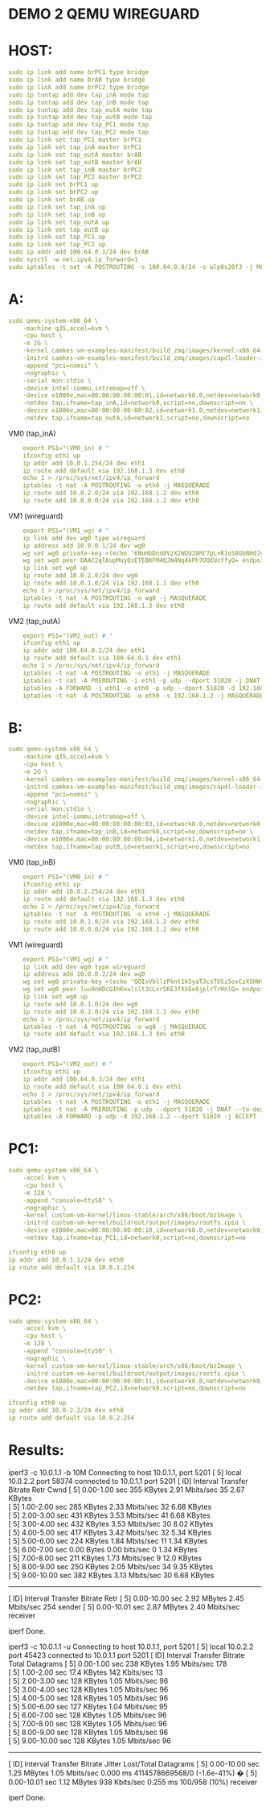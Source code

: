 # DEMO 2 QEMU WIREGUARD

# HOST:
```yaml
sudo ip link add name brPC1 type bridge
sudo ip link add name brAB type bridge
sudo ip link add name brPC2 type bridge
sudo ip tuntap add dev tap_inA mode tap
sudo ip tuntap add dev tap_inB mode tap
sudo ip tuntap add dev tap_outA mode tap
sudo ip tuntap add dev tap_outB mode tap
sudo ip tuntap add dev tap_PC1 mode tap
sudo ip tuntap add dev tap_PC2 mode tap
sudo ip link set tap_PC1 master brPC1
sudo ip link set tap_inA master brPC1
sudo ip link set tap_outA master brAB
sudo ip link set tap_outB master brAB
sudo ip link set tap_inB master brPC2
sudo ip link set tap_PC2 master brPC2
sudo ip link set brPC1 up
sudo ip link set brPC2 up
sudo ip link set brAB up
sudo ip link set tap_inA up  
sudo ip link set tap_inB up  
sudo ip link set tap_outA up  
sudo ip link set tap_outB up  
sudo ip link set tap_PC1 up  
sudo ip link set tap_PC2 up
sudo ip addr add 100.64.0.1/24 dev brAB
sudo sysctl -w net.ipv4.ip_forward=1
sudo iptables -t nat -A POSTROUTING -s 100.64.0.0/24 -o wlp0s20f3 -j MASQUERADE
```


# A:
```yaml
sudo qemu-system-x86_64 \
    -machine q35,accel=kvm \
    -cpu host \
    -m 2G \
    -kernel camkes-vm-examples-manifest/build_zmq/images/kernel-x86_64-pc99 \
    -initrd camkes-vm-examples-manifest/build_zmq/images/capdl-loader-image-x86_64-pc99 \
    -append "pci=nomsi" \
    -nographic \
    -serial mon:stdio \
    -device intel-iommu,intremap=off \
    -device e1000e,mac=00:00:00:00:00:01,id=network0.0,netdev=network0,addr=0x3 \
    -netdev tap,ifname=tap_inA,id=network0,script=no,downscript=no \
    -device e1000e,mac=00:00:00:00:00:02,id=network1.0,netdev=network1,addr=0x4 \
    -netdev tap,ifname=tap_outA,id=network1,script=no,downscript=no
```

VM0 (tap_inA)
```yaml
    export PS1="(VM0_in) # "
    ifconfig eth1 up
    ip addr add 10.0.1.254/24 dev eth1
    ip route add default via 192.168.1.3 dev eth0
    echo 1 > /proc/sys/net/ipv4/ip_forward
    iptables -t nat -A POSTROUTING -o eth0 -j MASQUERADE
    ip route add 10.0.2.0/24 via 192.168.1.2 dev eth0
    ip route add 10.0.0.0/24 via 192.168.1.2 dev eth0
```
VM1 (wireguard)
```yaml
    export PS1="(VM1_wg) # "
    ip link add dev wg0 type wireguard
    ip address add 10.0.0.1/24 dev wg0
    wg set wg0 private-key <(echo "6NuHbDnd8VzX2WQU28RC7pL+R1o58GbNHdJy04wq1Fk=") listen-port 51820
    wg set wg0 peer DAAC2qlKupMuyQsETEBKFM4QJN4Nq4kPh7OQEUcYfyQ= endpoint 100.64.0.3:51820 allowed-ips 0.0.0.0/0
    ip link set wg0 up
    ip route add 10.0.2.0/24 dev wg0
    ip route add 10.0.1.0/24 via 192.168.1.1 dev eth0
    echo 1 > /proc/sys/net/ipv4/ip_forward
    iptables -t nat -A POSTROUTING -o wg0 -j MASQUERADE
    ip route add default via 192.168.1.3 dev eth0
```

VM2 (tap_outA)
```yaml
    export PS1="(VM2_out) # "
    ifconfig eth1 up
    ip addr add 100.64.0.2/24 dev eth1
    ip route add default via 100.64.0.1 dev eth1
    echo 1 > /proc/sys/net/ipv4/ip_forward
    iptables -t nat -A POSTROUTING -o eth1 -j MASQUERADE
    iptables -t nat -A PREROUTING -i eth1 -p udp --dport 51820 -j DNAT --to-destination 192.168.1.2:51820
    iptables -A FORWARD -i eth1 -o eth0 -p udp --dport 51820 -d 192.168.1.2 -j ACCEPT
    iptables -t nat -A POSTROUTING -o eth0 -s 192.168.1.2 -j MASQUERADE
```
# B:
```yaml
sudo qemu-system-x86_64 \
    -machine q35,accel=kvm \
    -cpu host \
    -m 2G \
    -kernel camkes-vm-examples-manifest/build_zmq/images/kernel-x86_64-pc99 \
    -initrd camkes-vm-examples-manifest/build_zmq/images/capdl-loader-image-x86_64-pc99 \
    -append "pci=nomsi" \
    -nographic \
    -serial mon:stdio \
    -device intel-iommu,intremap=off \
    -device e1000e,mac=00:00:00:00:00:03,id=network0.0,netdev=network0,addr=0x3 \
    -netdev tap,ifname=tap_inB,id=network0,script=no,downscript=no \
    -device e1000e,mac=00:00:00:00:00:04,id=network1.0,netdev=network1,addr=0x4 \
    -netdev tap,ifname=tap_outB,id=network1,script=no,downscript=no
```

VM0 (tap_inB)
```yaml 
    export PS1="(VM0_in) # "
    ifconfig eth1 up
    ip addr add 10.0.2.254/24 dev eth1
    ip route add default via 192.168.1.3 dev eth0
    echo 1 > /proc/sys/net/ipv4/ip_forward
    iptables -t nat -A POSTROUTING -o eth0 -j MASQUERADE
    ip route add 10.0.1.0/24 via 192.168.1.2 dev eth0
    ip route add 10.0.0.0/24 via 192.168.1.2 dev eth0
```

VM1 (wireguard)
```yaml
    export PS1="(VM1_wg) # "
    ip link add dev wg0 type wireguard
    ip address add 10.0.0.2/24 dev wg0
    wg set wg0 private-key <(echo "QOIxVbllzPknt1k5yaTJcxTUSiSovCzXSHWtyuz2UUo=") listen-port 51820
    wg set wg0 peer luu9nHDcG1hKxulslt3cLvrSKE3fXXEe8jplrTrHnlQ= endpoint 100.64.0.2:51820 allowed-ips 0.0.0.0/0
    ip link set wg0 up
    ip route add 10.0.1.0/24 dev wg0
    ip route add 10.0.2.0/24 via 192.168.1.1 dev eth0  
    echo 1 > /proc/sys/net/ipv4/ip_forward
    iptables -t nat -A POSTROUTING -o wg0 -j MASQUERADE
    ip route add default via 192.168.1.3 dev eth0
```


VM2 (tap_outB)
```yaml   
    export PS1="(VM2_out) # "
    ifconfig eth1 up
    ip addr add 100.64.0.3/24 dev eth1
    ip route add default via 100.64.0.1 dev eth1
    echo 1 > /proc/sys/net/ipv4/ip_forward
    iptables -t nat -A POSTROUTING -o eth1 -j MASQUERADE
    iptables -t nat -A PREROUTING -p udp --dport 51820 -j DNAT --to-destination 192.168.1.2:51820
    iptables -A FORWARD -p udp -d 192.168.1.2 --dport 51820 -j ACCEPT
```

# PC1:
```yaml
sudo qemu-system-x86_64 \
    -accel kvm \
    -cpu host \
    -m 128 \
    -append "console=ttyS0" \
    -nographic \
    -kernel custom-vm-kernel/linux-stable/arch/x86/boot/bzImage \
    -initrd custom-vm-kernel/buildroot/output/images/rootfs.cpio \
    -device e1000e,mac=00:00:00:00:00:10,id=network0.0,netdev=network0,addr=0x3 \
    -netdev tap,ifname=tap_PC1,id=network0,script=no,downscript=no
```
```yaml
ifconfig eth0 up
ip addr add 10.0.1.1/24 dev eth0
ip route add default via 10.0.1.254
```
# PC2:
```yaml
sudo qemu-system-x86_64 \
    -accel kvm \
    -cpu host \
    -m 128 \
    -append "console=ttyS0" \
    -nographic \
    -kernel custom-vm-kernel/linux-stable/arch/x86/boot/bzImage \
    -initrd custom-vm-kernel/buildroot/output/images/rootfs.cpio \
    -device e1000e,mac=00:00:00:00:00:11,id=network0.0,netdev=network0,addr=0x3 \
    -netdev tap,ifname=tap_PC2,id=network0,script=no,downscript=no
```
```yaml
ifconfig eth0 up
ip addr add 10.0.2.2/24 dev eth0
ip route add default via 10.0.2.254
```

# Results:

iperf3 -c 10.0.1.1 -b 10M
Connecting to host 10.0.1.1, port 5201
[  5] local 10.0.2.2 port 58374 connected to 10.0.1.1 port 5201
[ ID] Interval           Transfer     Bitrate         Retr  Cwnd
[  5]   0.00-1.00   sec   355 KBytes  2.91 Mbits/sec   35   2.67 KBytes       
[  5]   1.00-2.00   sec   285 KBytes  2.33 Mbits/sec   32   6.68 KBytes       
[  5]   2.00-3.00   sec   431 KBytes  3.53 Mbits/sec   41   6.68 KBytes       
[  5]   3.00-4.00   sec   432 KBytes  3.53 Mbits/sec   30   8.02 KBytes       
[  5]   4.00-5.00   sec   417 KBytes  3.42 Mbits/sec   32   5.34 KBytes       
[  5]   5.00-6.00   sec   224 KBytes  1.84 Mbits/sec   11   1.34 KBytes       
[  5]   6.00-7.00   sec  0.00 Bytes  0.00 bits/sec    0   1.34 KBytes       
[  5]   7.00-8.00   sec   211 KBytes  1.73 Mbits/sec    9   12.0 KBytes       
[  5]   8.00-9.00   sec   250 KBytes  2.05 Mbits/sec   34   9.35 KBytes       
[  5]   9.00-10.00  sec   382 KBytes  3.13 Mbits/sec   30   6.68 KBytes       
- - - - - - - - - - - - - - - - - - - - - - - - -
[ ID] Interval           Transfer     Bitrate         Retr
[  5]   0.00-10.00  sec  2.92 MBytes  2.45 Mbits/sec  254             sender
[  5]   0.00-10.01  sec  2.87 MBytes  2.40 Mbits/sec                  receiver

iperf Done.

iperf3 -c 10.0.1.1 -u
Connecting to host 10.0.1.1, port 5201
[  5] local 10.0.2.2 port 45423 connected to 10.0.1.1 port 5201
[ ID] Interval           Transfer     Bitrate         Total Datagrams
[  5]   0.00-1.00   sec   238 KBytes  1.95 Mbits/sec  178  
[  5]   1.00-2.00   sec  17.4 KBytes   142 Kbits/sec  13  
[  5]   2.00-3.00   sec   128 KBytes  1.05 Mbits/sec  96  
[  5]   3.00-4.00   sec   128 KBytes  1.05 Mbits/sec  96  
[  5]   4.00-5.00   sec   128 KBytes  1.05 Mbits/sec  96  
[  5]   5.00-6.00   sec   127 KBytes  1.04 Mbits/sec  95  
[  5]   6.00-7.00   sec   128 KBytes  1.05 Mbits/sec  96  
[  5]   7.00-8.00   sec   128 KBytes  1.05 Mbits/sec  96  
[  5]   8.00-9.00   sec   128 KBytes  1.05 Mbits/sec  96  
[  5]   9.00-10.00  sec   128 KBytes  1.05 Mbits/sec  96  
- - - - - - - - - - - - - - - - - - - - - - - - -
[ ID] Interval           Transfer     Bitrate         Jitter    Lost/Total Datagrams
[  5]   0.00-10.00  sec  1.25 MBytes  1.05 Mbits/sec  0.000 ms  4114578669568/0 (-1.6e-41%)  �
[  5]   0.00-10.01  sec  1.12 MBytes   938 Kbits/sec  0.255 ms  100/958 (10%)  receiver

iperf Done.
